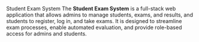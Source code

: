 Student Exam System
The **Student Exam System** is a full-stack web application that allows admins to manage students, exams, and results, and students to register, log in, and take exams. It is designed to streamline exam processes, enable automated evaluation, and provide role-based access for admins and students.
